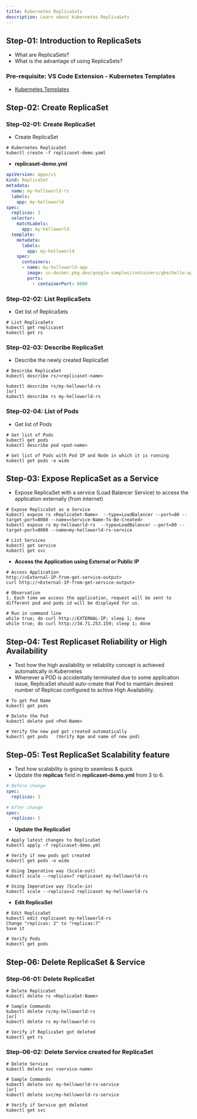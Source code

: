 ```yaml
---
title: Kubernetes ReplicaSets
description: Learn about Kubernetes ReplicaSets
---
```


## Step-01: Introduction to ReplicaSets
- What are ReplicaSets?
- What is the advantage of using ReplicaSets?
### Pre-requisite: VS Code Extension - Kubernetes Templates
- [Kubernetes Templates](https://marketplace.visualstudio.com/items?itemName=lunuan.kubernetes-templates)

## Step-02: Create ReplicaSet

### Step-02-01: Create ReplicaSet
- Create ReplicaSet
```t
# Kubernetes ReplicaSet
kubectl create -f replicaset-demo.yaml
```
- **replicaset-demo.yml**
```yaml
apiVersion: apps/v1
kind: ReplicaSet
metadata:
  name: my-helloworld-rs
  labels:
    app: my-helloworld
spec:
  replicas: 3
  selector:
    matchLabels:
      app: my-helloworld
  template:
    metadata:
      labels:
        app: my-helloworld
    spec:
      containers:
      - name: my-helloworld-app
        image: us-docker.pkg.dev/google-samples/containers/gke/hello-app:1.0
        ports: 
          - containerPort: 8080 
```

### Step-02-02: List ReplicaSets
- Get list of ReplicaSets
```t
# List ReplicaSets
kubectl get replicaset
kubectl get rs
```

### Step-02-03: Describe ReplicaSet
- Describe the newly created ReplicaSet
```t
# Describe ReplicaSet
kubectl describe rs/<replicaset-name>

kubectl describe rs/my-helloworld-rs
[or]
kubectl describe rs my-helloworld-rs
```

### Step-02-04: List of Pods
- Get list of Pods
```t
# Get list of Pods
kubectl get pods
kubectl describe pod <pod-name>

# Get list of Pods with Pod IP and Node in which it is running
kubectl get pods -o wide
```


## Step-03: Expose ReplicaSet as a Service
- Expose ReplicaSet with a service (Load Balancer Service) to access the application externally (from internet)
```t
# Expose ReplicaSet as a Service
kubectl expose rs <ReplicaSet-Name>  --type=LoadBalancer --port=80 --target-port=8080 --name=<Service-Name-To-Be-Created>
kubectl expose rs my-helloworld-rs  --type=LoadBalancer --port=80 --target-port=8080 --name=my-helloworld-rs-service

# List Services
kubectl get service
kubectl get svc
```
- **Access the Application using External or Public IP**
```t
# Access Application
http://<External-IP-from-get-service-output>
curl http://<External-IP-from-get-service-output>

# Observation
1. Each time we access the application, request will be sent to different pod and pods id will be displayed for us. 

# Run in command line
while true; do curl http://EXTERNAL-IP; sleep 1; done
while true; do curl http://34.71.253.159; sleep 1; done
```

## Step-04: Test Replicaset Reliability or High Availability 
- Test how the high availability or reliability concept is achieved automatically in Kubernetes
- Whenever a POD is accidentally terminated due to some application issue, ReplicaSet should auto-create that Pod to maintain desired number of Replicas configured to achive High Availability.
```t
# To get Pod Name
kubectl get pods

# Delete the Pod
kubectl delete pod <Pod-Name>

# Verify the new pod got created automatically
kubectl get pods   (Verify Age and name of new pod)
``` 

## Step-05: Test ReplicaSet Scalability feature 
- Test how scalability is going to seamless & quick
- Update the **replicas** field in **replicaset-demo.yml** from 3 to 6.
```yaml
# Before change
spec:
  replicas: 3

# After change
spec:
  replicas: 5
```
- **Update the ReplicaSet**
```t
# Apply latest changes to ReplicaSet
kubectl apply -f replicaset-demo.yml

# Verify if new pods got created
kubectl get pods -o wide

# Using Imperative way (Scale-out)
kubectl scale --replicas=7 replicaset my-helloworld-rs

# Using Imperative way (Scale-in)
kubectl scale --replicas=2 replicaset my-helloworld-rs
```
- **Edit ReplicaSet**
```t
# Edit ReplicaSet
kubectl edit replicaset my-helloworld-rs
Change "replicas: 2" to "replicas:7"
Save it

# Verify Pods
kubectl get pods
```

## Step-06: Delete ReplicaSet & Service
### Step-06-01: Delete ReplicaSet
```t
# Delete ReplicaSet
kubectl delete rs <ReplicaSet-Name>

# Sample Commands
kubectl delete rs/my-helloworld-rs
[or]
kubectl delete rs my-helloworld-rs

# Verify if ReplicaSet got deleted
kubectl get rs
```

### Step-06-02: Delete Service created for ReplicaSet
```t
# Delete Service
kubectl delete svc <service-name>

# Sample Commands
kubectl delete svc my-helloworld-rs-service
[or]
kubectl delete svc/my-helloworld-rs-service

# Verify if Service got deleted
kubectl get svc
```
